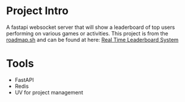 # Project Intro
A fastapi websocket server that will show a leaderboard of top users performing on various games or activities. This project is from the [roadmap.sh](https://roadmap.sh/) and can be found at here: [Real Time Leaderboard System](https://roadmap.sh/projects/realtime-leaderboard-system)


# Tools
- FastAPI
- Redis
- UV for project management
